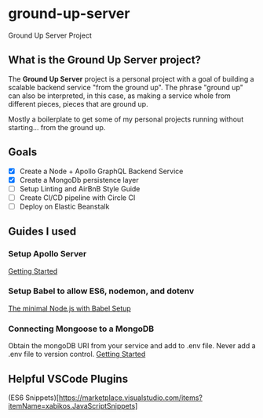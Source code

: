 # ground-up-server
Ground Up Server Project

## What is the Ground Up Server project?
The **Ground Up Server** project is a personal project with a goal of building a scalable backend service "from the ground up". The phrase "ground up" can also be interpreted, in this case, as making a service whole from different pieces, pieces that are ground up. 

Mostly a boilerplate to get some of my personal projects running without starting... from the ground up.

## Goals
- [X] Create a Node + Apollo GraphQL Backend Service
- [X] Create a MongoDb persistence layer
- [ ] Setup Linting and AirBnB Style Guide
- [ ] Create CI/CD pipeline with Circle CI
- [ ] Deploy on Elastic Beanstalk

## Guides I used
### Setup Apollo Server
[Getting Started](https://www.apollographql.com/docs/apollo-server/getting-started/)

### Setup Babel to allow ES6, nodemon, and dotenv
[The minimal Node.js with Babel Setup](https://www.robinwieruch.de/minimal-node-js-babel-setup)

### Connecting Mongoose to a MongoDB
Obtain the mongoDB URI from your service and add to .env file. Never add a .env file to version control.
[Getting Started](https://mongoosejs.com/docs/index.html)

## Helpful VSCode Plugins
(ES6 Snippets)[https://marketplace.visualstudio.com/items?itemName=xabikos.JavaScriptSnippets]